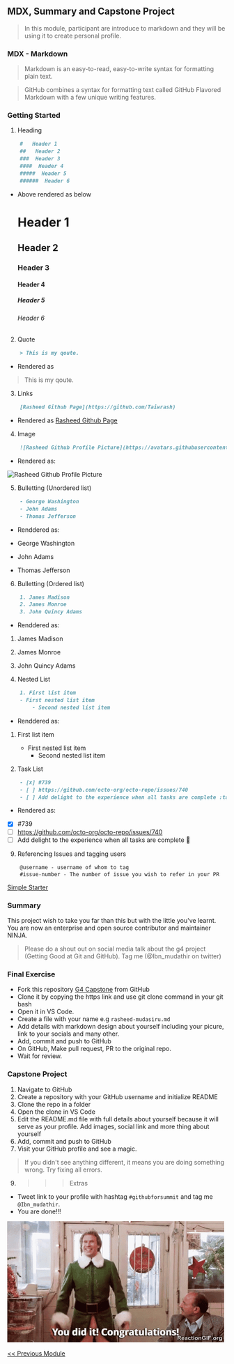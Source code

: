 ## MDX, Summary and Capstone Project

>   In this module, participant are introduce to markdown and they will be using it to create personal profile.

### MDX - Markdown
>   Markdown is an easy-to-read, easy-to-write syntax for formatting plain text.


>   GitHub combines a syntax for formatting text called GitHub Flavored Markdown with a few unique writing features.

### Getting Started

1. Heading

```markdown
    #   Header 1
    ##   Header 2
    ###  Header 3
    ####  Header 4
    #####  Header 5
    ######  Header 6
```
- Above rendered as below

    #   Header 1
    ##   Header 2
    ###  Header 3
    ####  Header 4
    #####  Header 5
    ######  Header 6

2.  Quote 

```markdown
    > This is my qoute.
```
-   Rendered as 
  
> This is my qoute.

3. Links

```markdown
    [Rasheed Github Page](https://github.com/Taiwrash)
```
-   Rendered as 
[Rasheed Github Page](https://github.com/Taiwrash)

4.  Image
```markdown
    ![Rasheed Github Profile Picture](https://avatars.githubusercontent.com/u/49725691?v=4)
```
-   Rendered as:
 
![Rasheed Github Profile Picture](https://avatars.githubusercontent.com/u/49725691?v=4)

5.  Bulletting (Unordered list)

```markdown
    - George Washington
    - John Adams
    - Thomas Jefferson
````
-   Renddered as:

- George Washington
- John Adams
- Thomas Jefferson

6.  Bulletting (Ordered list)

```markdown
    1. James Madison
    2. James Monroe
    3. John Quincy Adams
````
-   Renddered as:

1. James Madison
2. James Monroe
3. John Quincy Adams

7.  Nested List

```markdown
    1. First list item
    - First nested list item
        - Second nested list item
````
-   Renddered as:

1. First list item
   - First nested list item
     - Second nested list item

8.  Task List

```markdown
    - [x] #739
    - [ ] https://github.com/octo-org/octo-repo/issues/740
    - [ ] Add delight to the experience when all tasks are complete :tada:
```

-  Rendered as:
- [x] #739
- [ ] https://github.com/octo-org/octo-repo/issues/740
- [ ] Add delight to the experience when all tasks are complete :tada:

9.  Referencing Issues and tagging users

```makdown
    @username - username of whom to tag
    #issue-number - The number of issue you wish to refer in your PR
```

[Simple Starter](https://docs.github.com/en/get-started/writing-on-github/getting-started-with-writing-and-formatting-on-github/basic-writing-and-formatting-syntax)


### Summary

This project wish to take you far than this but with the little you've learnt. You are now an enterprise and open source contributor and maintainer NINJA. 

>   Please do a shout out on social media talk about the g4 project (Getting Good at Git and GitHub). Tag me (@Ibn_mudathir on twitter)

### Final Exercise

- Fork this repository [G4 Capstone]() from GitHub
- Clone it by copying the https link and use git clone command in your git bash
- Open it in VS Code.
- Create a file with your name e.g ```rasheed-mudasiru.md```
- Add details with markdown design about yourself including your picure, link to your socials and many other.
- Add, commit and push to GitHub
- On GitHub, Make pull request, PR to the original repo.
- Wait for review.

### Capstone Project

1.  Navigate to GitHub
2.  Create a repository with your GitHub username and initialize README
3.  Clone the repo in a folder
4.  Open the clone in VS Code
5.  Edit the README.md file with full details about yourself because it will serve as your profile. Add images, social link and more thing about yourself
6.   Add, commit and push to GitHub
7.   Visit your GitHub profile and see a magic.

>   If you didn't see anything different, it means you are doing something wrong. Try fixing all errors.

9. >>>  Extras

-   Tweet link to your profile with hashtag ```#githubforsummit``` and tag me ```@Ibn_mudathir```.
-   You are done!!!

![Congratulations](./vscode-pack/congrats.gif)

[<< Previous Module](/5-github-tabs.md)